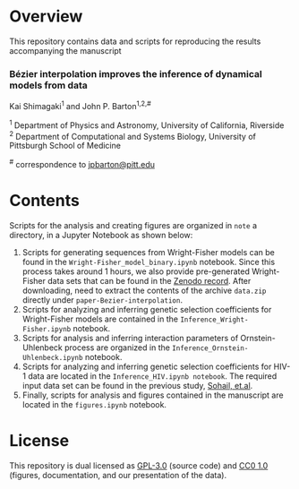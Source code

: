 # Overview 

This repository contains data and scripts for reproducing the results accompanying the manuscript

### Bézier interpolation improves the inference of dynamical models from data ###

Kai Shimagaki<sup>1</sup> and John P. Barton<sup>1,2,#</sup>

<sup>1</sup> Department of Physics and Astronomy, University of California, Riverside<br>
<sup>2</sup> Department of Computational and Systems Biology, University of Pittsburgh School of Medicine

<sup>#</sup> correspondence to [jpbarton@pitt.edu](mailto:jpbarton@pitt.edu)

# Contents 

Scripts for the analysis and creating figures are organized in `note` a directory, in a Jupyter Notebook as shown below:


1. Scripts for generating sequences from Wright-Fisher models can be found in the `Wright-Fisher_model_binary.ipynb` notebook. Since this process takes around 1 hours, we also provide pre-generated Wright-Fisher data sets that can be found in the [Zenodo record](https://doi.org/10.5281/zenodo.7153464). After downloading, need to extract the contents of the archive `data.zip` directly under `paper-Bezier-interpolation`.
2. Scripts for analyzing and inferring genetic selection coefficients for Wright-Fisher models are contained in the `Inference_Wright-Fisher.ipynb` notebook. 
3. Scripts for analysis and inferring interaction parameters of Ornstein-Uhlenbeck process are organized in the `Inference_Ornstein-Uhlenbeck.ipynb` notebook. 
4. Scripts for analyzing and inferring genetic selection coefficients for HIV-1 data are located in the `Inference_HIV.ipynb notebook`. The required input data set can be found in the previous study, [Sohail, et.al](https://www.nature.com/articles/s41587-020-0737-3). 
5. Finally, scripts for analysis and figures contained in the manuscript are located in the `figures.ipynb` notebook. 


# License

This repository is dual licensed as [GPL-3.0](LICENSE-GPL) (source code) and [CC0 1.0](LICENSE-CC0) (figures, documentation, and our presentation of the data).
